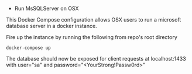 * Run MsSQLServer on OSX

This Docker Compose configuration allows OSX users to run a microsoft database server in a docker instance.

Fire up the instance by running the following from repo's root directory

```
docker-compose up
```

The database should now be exposed for client requests at localhost:1433 with user="sa" and password="<YourStrong!Passw0rd>"
